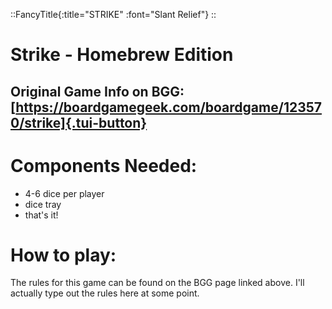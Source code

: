 ::FancyTitle{:title="STRIKE" :font="Slant Relief"}
::

# Strike - Homebrew Edition

## Original Game Info on BGG: [https://boardgamegeek.com/boardgame/123570/strike]{.tui-button}

# Components Needed:

- 4-6 dice per player
- dice tray
- that's it!

# How to play:

The rules for this game can be found on the BGG page linked above. I'll actually type out the rules here at some point.
